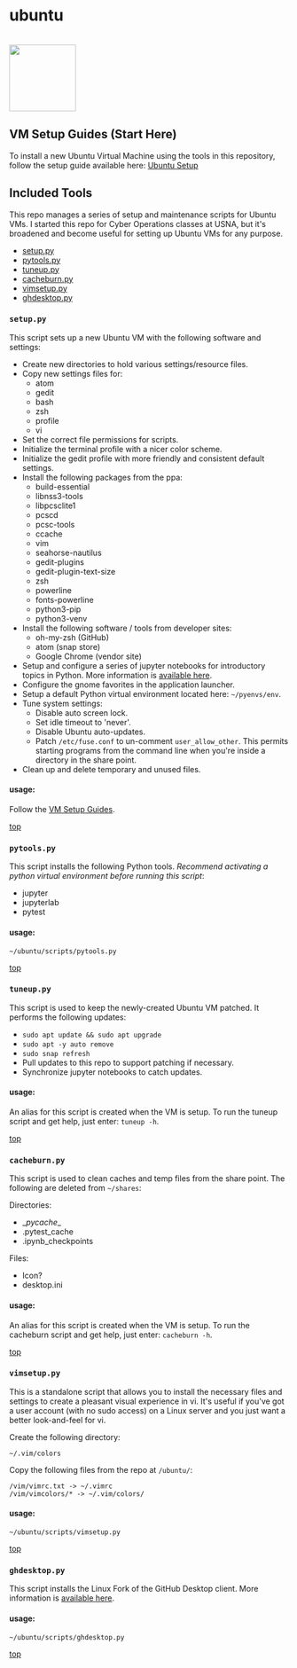 # <a id="top"></a> ubuntu

<br>

<img src="https://drive.google.com/uc?export=view&id=1H04KVAA3ohH_dLXIrC0bXuJXDn3VutKc" width="120"/>

## VM Setup Guides (Start Here)

To install a new Ubuntu Virtual Machine using the tools in this repository, follow the setup guide available here: [Ubuntu Setup](https://sites.google.com/view/ubuntuvm)

## Included Tools

This repo manages a series of setup and maintenance scripts for Ubuntu VMs. I started this repo for Cyber Operations classes at USNA, but it's broadened and become useful for setting up Ubuntu VMs for any purpose.

* [setup.py](#setup)
* [pytools.py](#pytools)
* [tuneup.py](#tuneup)
* [cacheburn.py](#cacheburn)
* [vimsetup.py](#vimsetup)
* [ghdesktop.py](#ghdesktop)

### <a id="setup"></a> `setup.py`

This script sets up a new Ubuntu VM with the following software and settings:

* Create new directories to hold various settings/resource files.
* Copy new settings files for:
	* atom
	* gedit
	* bash
	* zsh
	* profile
	* vi
* Set the correct file permissions for scripts.
* Initialize the terminal profile with a nicer color scheme.
* Initialize the gedit profile with more friendly and consistent default settings.
* Install the following packages from the ppa:
	* build-essential
	* libnss3-tools
	* libpcsclite1
	* pcscd
	* pcsc-tools
	* ccache
	* vim
	* seahorse-nautilus
	* gedit-plugins
	* gedit-plugin-text-size
	* zsh
	* powerline
	* fonts-powerline
	* python3-pip
	* python3-venv
* Install the following software / tools from developer sites:
	* oh-my-zsh (GitHub)
	* atom (snap store)
	* Google Chrome (vendor site)
* Setup and configure a series of jupyter notebooks for introductory topics in Python. More information is [available here](https://github.com/geozeke/notebooks).
* Configure the gnome favorites in the application launcher.
* Setup a default Python virtual environment located here: `~/pyenvs/env`.
* Tune system settings:
	* Disable auto screen lock.
	* Set idle timeout to 'never'.
	* Disable Ubuntu auto-updates.
	* Patch `/etc/fuse.conf` to un-comment `user_allow_other`. This permits starting programs from the command line when you're inside a directory in the share point.
* Clean up and delete temporary and unused files.

#### usage:

Follow the [VM Setup Guides](#top).

[top](#top)

### <a id="pytools"></a> `pytools.py`

This script installs the following Python tools. *Recommend activating a python virtual environment before running this script*:

* jupyter
* jupyterlab
* pytest

#### usage:

`~/ubuntu/scripts/pytools.py`

[top](#top)

### <a id="tuneup"></a> `tuneup.py`

This script is used to keep the newly-created Ubuntu VM patched. It performs the following updates:

* `sudo apt update && sudo apt upgrade`
*  `sudo apt -y auto remove`
* `sudo snap refresh`
* Pull updates to this repo to support patching if necessary.
* Synchronize jupyter notebooks to catch updates.

#### usage:

An alias for this script is created when the VM is setup. To run the tuneup script and get help, just enter: `tuneup -h`.

[top](#top)

### <a id="cacheburn"></a> `cacheburn.py`

This script is used to clean caches and temp files from the share point. The following are deleted from `~/shares`:

Directories:
* \__pycache__
* .pytest_cache
* .ipynb_checkpoints

Files:

* Icon?
* desktop.ini

#### usage:

An alias for this script is created when the VM is setup. To run the cacheburn script and get help, just enter: `cacheburn -h`.

[top](#top)

### <a id="vimsetup"></a> `vimsetup.py`

This is a standalone script that allows you to install the necessary files and settings to create a pleasant visual experience in vi. It's useful if you've got a user account (with no sudo access) on a Linux server and you just want a better look-and-feel for vi.

Create the following directory:

```
~/.vim/colors
```

Copy the following files from the repo at `/ubuntu/`:

```
/vim/vimrc.txt -> ~/.vimrc
/vim/vimcolors/* -> ~/.vim/colors/
```

#### usage:

`~/ubuntu/scripts/vimsetup.py`

[top](#top)

### <a id="ghdesktop"></a> `ghdesktop.py`

This script installs the Linux Fork of the GitHub Desktop client. More information is [available here](https://github.com/shiftkey/desktop).

#### usage:

`~/ubuntu/scripts/ghdesktop.py`

[top](#top)
